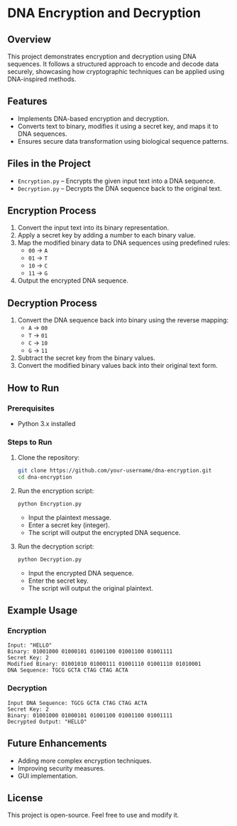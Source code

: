 # DNA Encryption and Decryption

## Overview

This project demonstrates encryption and decryption using DNA sequences. It follows a structured approach to encode and decode data securely, showcasing how cryptographic techniques can be applied using DNA-inspired methods.

## Features

- Implements DNA-based encryption and decryption.
- Converts text to binary, modifies it using a secret key, and maps it to DNA sequences.
- Ensures secure data transformation using biological sequence patterns.

## Files in the Project

- `Encryption.py` – Encrypts the given input text into a DNA sequence.
- `Decryption.py` – Decrypts the DNA sequence back to the original text.

## Encryption Process

1. Convert the input text into its binary representation.
2. Apply a secret key by adding a number to each binary value.
3. Map the modified binary data to DNA sequences using predefined rules:
   - `00` → `A`
   - `01` → `T`
   - `10` → `C`
   - `11` → `G`
4. Output the encrypted DNA sequence.

## Decryption Process

1. Convert the DNA sequence back into binary using the reverse mapping:
   - `A` → `00`
   - `T` → `01`
   - `C` → `10`
   - `G` → `11`
2. Subtract the secret key from the binary values.
3. Convert the modified binary values back into their original text form.

## How to Run

### Prerequisites

- Python 3.x installed

### Steps to Run

1. Clone the repository:
   ```bash
   git clone https://github.com/your-username/dna-encryption.git
   cd dna-encryption
   ```

2. Run the encryption script:
   ```bash
   python Encryption.py
   ```
   - Input the plaintext message.
   - Enter a secret key (integer).
   - The script will output the encrypted DNA sequence.

3. Run the decryption script:
   ```bash
   python Decryption.py
   ```
   - Input the encrypted DNA sequence.
   - Enter the secret key.
   - The script will output the original plaintext.

## Example Usage

### Encryption
```plaintext
Input: "HELLO"
Binary: 01001000 01000101 01001100 01001100 01001111
Secret Key: 2
Modified Binary: 01001010 01000111 01001110 01001110 01010001
DNA Sequence: TGCG GCTA CTAG CTAG ACTA
```

### Decryption
```plaintext
Input DNA Sequence: TGCG GCTA CTAG CTAG ACTA
Secret Key: 2
Binary: 01001000 01000101 01001100 01001100 01001111
Decrypted Output: "HELLO"
```

## Future Enhancements

- Adding more complex encryption techniques.
- Improving security measures.
- GUI implementation.

## License

This project is open-source. Feel free to use and modify it.
